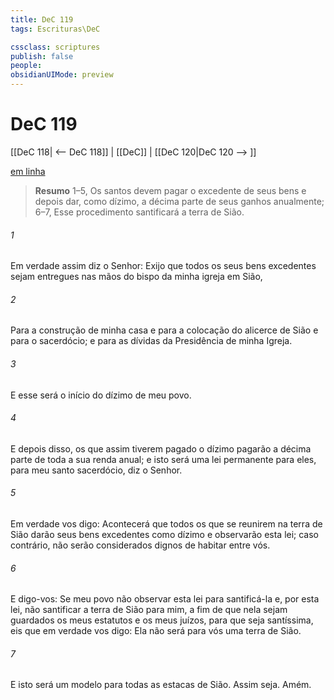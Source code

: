 ```yaml
---
title: DeC 119
tags: Escrituras\DeC

cssclass: scriptures
publish: false
people:
obsidianUIMode: preview
---
```


# DeC 119
[[DeC 118| <-- DeC 118]] | [[DeC]] | [[DeC 120|DeC 120 --> ]]

[em linha](https://churchofjesuschrist.org/study/scriptures/dc-testament/dc/119?lang=por)

> __Resumo__
1–5, Os santos devem pagar o excedente de seus bens e depois dar, como dízimo, a décima parte de seus ganhos anualmente; 6–7, Esse procedimento santificará a terra de Sião.

###### 1 
Em verdade assim diz o Senhor: Exijo que todos os seus bens excedentes sejam entregues nas mãos do bispo da minha igreja em Sião,

###### 2 
Para a construção de minha casa e para a colocação do alicerce de Sião e para o sacerdócio; e para as dívidas da Presidência de minha Igreja.

###### 3 
E esse será o início do dízimo de meu povo.

###### 4 
E depois disso, os que assim tiverem pagado o dízimo pagarão a décima parte de toda a sua renda anual; e isto será uma lei permanente para eles, para meu santo sacerdócio, diz o Senhor.

###### 5 
Em verdade vos digo: Acontecerá que todos os que se reunirem na terra de Sião darão seus bens excedentes como dízimo e observarão esta lei; caso contrário, não serão considerados dignos de habitar entre vós.

###### 6 
E digo-vos: Se meu povo não observar esta lei para santificá-la e, por esta lei, não santificar a terra de Sião para mim, a fim de que nela sejam guardados os meus estatutos e os meus juízos, para que seja santíssima, eis que em verdade vos digo: Ela não será para vós uma terra de Sião.

###### 7 
E isto será um modelo para todas as estacas de Sião. Assim seja. Amém.


